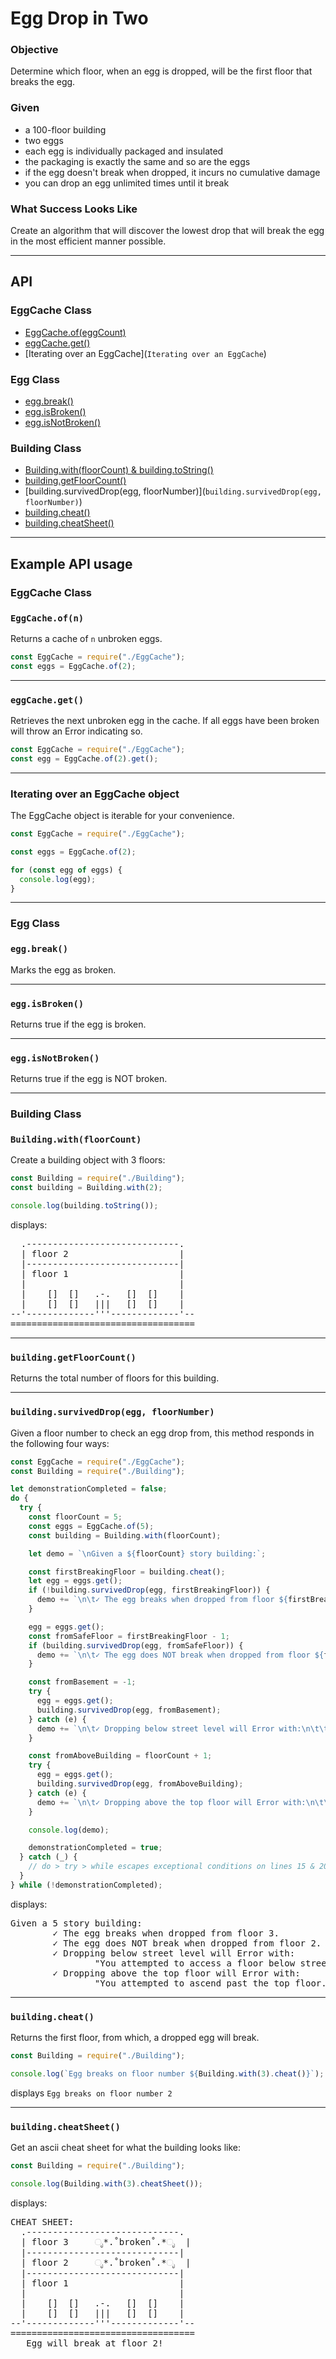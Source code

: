 # Egg Drop in Two

### Objective
Determine which floor, when an egg is dropped, will be the first floor that breaks the egg. 

### Given 
- a 100-floor building
- two eggs
- each egg is individually packaged and insulated
- the packaging is exactly the same and so are the eggs
- if the egg doesn't break when dropped, it incurs no cumulative damage
- you can drop an egg unlimited times until it break

### What Success Looks Like
Create an algorithm that will discover the lowest drop that will break the egg in the most efficient manner possible.

---
## API

### EggCache Class

- [EggCache.of(eggCount)](`EggCache.of(n)`)
- [eggCache.get()](`eggCache.get()`)
- [Iterating over an EggCache](`Iterating over an EggCache`)

### Egg Class
- [egg.break()](`egg.break()`)
- [egg.isBroken()](`egg.isBroken()`)
- [egg.isNotBroken()](`egg.isNotBroken()`)

### Building Class
- [Building.with(floorCount) & building.toString()](`Building.with(floorCount)`)
- [building.getFloorCount()](`building.getFloorCount()`)
- [building.survivedDrop(egg, floorNumber)](`building.survivedDrop(egg, floorNumber)`)
- [building.cheat()](`building.cheat()`)
- [building.cheatSheet()](`building.cheatSheet()`)

---

## Example API usage

### EggCache Class

### `EggCache.of(n)`
Returns a cache of `n` unbroken eggs.
```javascript
const EggCache = require("./EggCache");
const eggs = EggCache.of(2);
```

---

### `eggCache.get()`
Retrieves the next unbroken egg in the cache. 
If all eggs have been broken will throw an Error indicating so.

```javascript
const EggCache = require("./EggCache");
const egg = EggCache.of(2).get();
```

---

### Iterating over an EggCache object
The EggCache object is iterable for your convenience.
```javascript
const EggCache = require("./EggCache");

const eggs = EggCache.of(2);

for (const egg of eggs) {
  console.log(egg);
}
```

---
### Egg Class
### `egg.break()`
Marks the egg as broken.

---

### `egg.isBroken()`
Returns true if the egg is broken.

---

### `egg.isNotBroken()`
Returns true if the egg is NOT broken.

---
### Building Class

### `Building.with(floorCount)`
Create a building object with 3 floors:
```javascript
const Building = require("./Building");
const building = Building.with(2);

console.log(building.toString());
```
displays:

<pre>
  .-----------------------------.
  | floor 2                     |  
  |-----------------------------|
  | floor 1                     |  
  |                             |
  |    []  []   .-.   []  []    |
  |    []  []   |||   []  []    |
--'-------------'''-------------'--
===================================
</pre>

---

### `building.getFloorCount()`

Returns the total number of floors for this building.

---

### `building.survivedDrop(egg, floorNumber)`
Given a floor number to check an egg drop from, this method responds in the following four ways:

```javascript
const EggCache = require("./EggCache");
const Building = require("./Building");

let demonstrationCompleted = false;
do {
  try {
    const floorCount = 5;
    const eggs = EggCache.of(5);
    const building = Building.with(floorCount);

    let demo = `\nGiven a ${floorCount} story building:`;

    const firstBreakingFloor = building.cheat();
    let egg = eggs.get();
    if (!building.survivedDrop(egg, firstBreakingFloor)) {
      demo += `\n\t✓ The egg breaks when dropped from floor ${firstBreakingFloor}.`;
    }

    egg = eggs.get();
    const fromSafeFloor = firstBreakingFloor - 1;
    if (building.survivedDrop(egg, fromSafeFloor)) {
      demo += `\n\t✓ The egg does NOT break when dropped from floor ${fromSafeFloor}.`;
    }

    const fromBasement = -1;
    try {
      egg = eggs.get();
      building.survivedDrop(egg, fromBasement);
    } catch (e) {
      demo += `\n\t✓ Dropping below street level will Error with:\n\t\t"${e.message}."`;
    }

    const fromAboveBuilding = floorCount + 1;
    try {
      egg = eggs.get();
      building.survivedDrop(egg, fromAboveBuilding);
    } catch (e) {
      demo += `\n\t✓ Dropping above the top floor will Error with:\n\t\t"${e.message}."`;
    }

    console.log(demo);

    demonstrationCompleted = true;
  } catch (_) {
    // do > try > while escapes exceptional conditions on lines 15 & 20 that can be safely ignored for this demonstration
  }
} while (!demonstrationCompleted);
```
displays:

<pre>
Given a 5 story building:
        ✓ The egg breaks when dropped from floor 3.
        ✓ The egg does NOT break when dropped from floor 2.
        ✓ Dropping below street level will Error with:
                "You attempted to access a floor below street level. This building has no basement. Or does it... cue spooky music."
        ✓ Dropping above the top floor will Error with:
                "You attempted to ascend past the top floor. I know your mother thinks you're an angel, but try again Icarus."
</pre>

---

### `building.cheat()`
Returns the first floor, from which, a dropped egg will break.
```javascript
const Building = require("./Building");

console.log(`Egg breaks on floor number ${Building.with(3).cheat()}`);
```
displays `Egg breaks on floor number 2`

--- 
### `building.cheatSheet()`
Get an ascii cheat sheet for what the building looks like:
```javascript
const Building = require("./Building");

console.log(Building.with(3).cheatSheet());
```
displays:

<pre>
CHEAT SHEET:
  .-----------------------------.
  | floor 3     ೃ*.˚broken˚.*ೃ  |  
  |-----------------------------|
  | floor 2     ೃ*.˚broken˚.*ೃ  |  
  |-----------------------------|
  | floor 1                     |  
  |                             |
  |    []  []   .-.   []  []    |
  |    []  []   |||   []  []    |
--'-------------'''-------------'--
===================================
   Egg will break at floor 2!
</pre>
